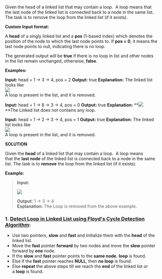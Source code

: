 

Given the head of a linked list that may contain a loop.  A loop means that the last node of the linked list is connected back to a node in the same list. The task is to remove the loop from the linked list (if it exists).

**Custom Input format:**

A **head** of a singly linked list and a **pos** (1-based index) which denotes the position of the node to which the last node points to. If **pos = 0**, it means the last node points to null, indicating there is no loop.

The generated output will be **true** if there is no loop in list and other nodes in the list remain unchanged, otherwise, **false**.

**Examples:**

**Input:** head = 1 -> 3 -> 4, pos = 2
**Output:** true
**Explanation:** The linked list looks like  
![](https://media.geeksforgeeks.org/img-practice/prod/addEditProblem/700332/Web/Other/blobid0_1718609709.png)  
A loop is present in the list, and it is removed.

**Input:** head = 1 -> 8 -> 3 -> 4, pos = 0
**Output:** true
**Explanation:** **![](https://media.geeksforgeeks.org/img-practice/prod/addEditProblem/700332/Web/Other/blobid0_1718609876.png)  
**The Linked list does not contains any loop. 

**Input:** head = 1 -> 2 -> 3 -> 4, pos = 1
**Output:** true
**Explanation:** The linked list looks like   
![](https://media.geeksforgeeks.org/img-practice/prod/addEditProblem/700332/Web/Other/blobid2_1718609744.png)  
A loop is present in the list, and it is removed.

**SOLUTION**

Given the ****head**** of a linked list that may contain a loop.  A loop means that the ****last node**** of the linked list is connected back to a node in the same list. The task is to ****remove**** the loop from the linked list (if it exists).

****Example:****

> ****Input:**** 
> 
> ![](https://media.geeksforgeeks.org/img-practice/prod/addEditProblem/700332/Web/Other/blobid0_1718609709.png)
> 
> ****Output:**** 1 -> 3 -> 4  
> ****Explanation:**** The Loop is removed from the above example.

### 1. [Detect Loop in Linked List using Floyd's Cycle Detection Algorithm](https://www.geeksforgeeks.org/detect-loop-in-a-linked-list/):

- Use two pointers, ****slow**** and ****fast**** and initialize them with the ****head**** of the linked list.
- Move the ****fast**** pointer ****forward**** by two nodes and move the ****slow**** pointer forward by ****one**** node.
- If the ****slow**** and ****fast**** pointer points to the ****same node****, ****loop**** is found.
- Else if the ****fast**** pointer reaches ****NULL****, then ****no loop**** is found.
- Else ****repeat**** the above steps till we reach the ****end**** of the linked list or a ****loop**** is found.

